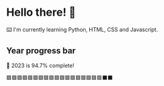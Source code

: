 # Hello there! 👋

⌨️ I'm currently learning Python, HTML, CSS and Javascript.

## Year progress bar

📅 2023 is 94.7% complete!

🟩🟩🟩🟩🟩🟩🟩🟩🟩🟩🟩🟩🟩🟩🟩🟩🟩🟩⬛⬛